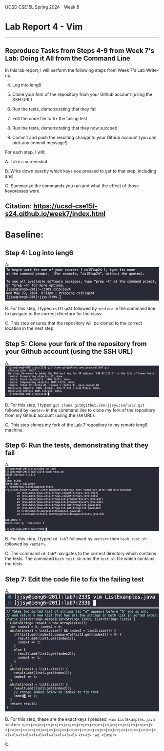 UCSD CSE15L Spring 2024 - Week 8
# Lab Report 4 - Vim
---
## Reproduce Tasks from Steps 4-9 from Week 7's Lab: Doing it All from the Command Line

In this lab report, I will perform the following steps from Week 7's Lab Write-up:

4. Log into ieng6

5. Clone your fork of the repository from your Github account (using the SSH URL)

6. Run the tests, demonstrating that they fail

7. Edit the code file to fix the failing test

8. Run the tests, demonstrating that they now succeed

9. Commit and push the resulting change to your Github account (you can pick any commit message!)

For each step, I will:

A. Take a screenshot

B. Write down exactly which keys you pressed to get to that step, including <enter> and <space>

C. Summarize the commands you ran and what the effect of those keypresses were.

Citation: https://ucsd-cse15l-s24.github.io/week7/index.html
---
# Baseline:

## Step 4: Log into ieng6

A. ![Image](LabReport4Image1.png)

B. For this step, I typed `cs15lsp24` followed by `<enter>` in the command line to navigate to the correct directory for the class.

C. This step ensures that the repository will be cloned to the correct location in the next step.

## Step 5: Clone your fork of the repository from your Github account (using the SSH URL)

A. ![Image](LabReport4Image2.png)

B. For this step, I typed `git clone git@github.com:jjsyucsd/lab7.git` followed by `<enter>` in the command line to clone my fork of the repository from my Github account (using the `SSH` URL).

C. This step clones my fork of the Lab 7 repository to my remote ieng6 machine. 

## Step 6: Run the tests, demonstrating that they fail

A. ![Image](LabReport4Image3.png)

B. For this step, I typed `cd lab7` followed by `<enter>` then `bash test.sh` followed by `<enter>`.

C. The command `cd lab7` navigates to the correct directory which contains the tests. The command `bash test.sh` runs the `test.sh` file which contains the tests.

## Step 7: Edit the code file to fix the failing test

A. ![Image](LabReport4Image4.png)
![Image](LabReport4Image5.png)

B. For this step, these are the exact keys I pressed:
`vim ListExamples.java <enter>` 
`<j><j><j><j><j><j><j><j><j><j><j><j><j><j><j><j><j><j><j><j><j><j><j><j><j><j><j><j><j><j><j><j><j><j><j><j><j><j><j><j><j><j><j>` 
`<l><l><l><l><l><l><l><l><l><l><l>`
`<r><2>`
`:wq <Enter>`



C.





